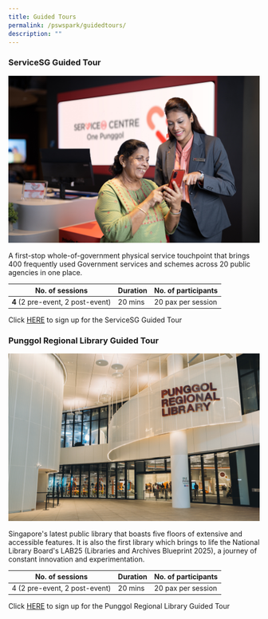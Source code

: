 ```yaml
---
title: Guided Tours
permalink: /pswspark/guidedtours/
description: ""
---
```

###  ServiceSG Guided Tour   
![](/images/microsoftteams-image%20(10).png)

A first-stop whole-of-government physical service touchpoint that brings 400 frequently used Government services and schemes across 20 public agencies in one place.



| No. of sessions | Duration | No. of participants |
| -------- | -------- | -------- |
| **4** (2 pre-event, 2 post-event)| 20 mins     | 20 pax per session    |

Click [HERE](https://www.gevme.com/public-service-week-2023-43276652) to sign up for the ServiceSG Guided Tour

###  Punggol Regional Library Guided Tour   
![](/images/punggol%20regional%20library.png)

Singapore's latest public library that boasts five floors of extensive and accessible features. It is also the first library which brings to life the National Library Board's LAB25 (Libraries and Archives Blueprint 2025), a journey of constant innovation and experimentation.


| No. of sessions | Duration | No. of participants |
| -------- | -------- | -------- |
| 4 (2 pre-event, 2 post-event)     | 20 mins     | 20 pax per session     |


Click [HERE](https://www.gevme.com/public-service-week-2023-43276652) to sign up for the Punggol Regional Library Guided Tour